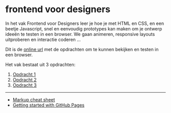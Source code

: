 # frontend voor designers

In het vak Frontend voor Designers leer je hoe je met HTML en CSS, en een beetje Javascript, snel en eenvoudig prototypes kan maken om je ontwerp ideeën te testen in een browser. We gaan animeren, responsive layouts uitproberen en interactie coderen ...

Dit is de [online url](https://koopreynders.github.io/frontendvoordesigners/) met de opdrachten om te kunnen bekijken en testen in een browser.

Het vak bestaat uit 3 opdrachten:

1. [Opdracht 1](opdracht1/v2)
2. [Opdracht 2](opdracht2/)
3. [Opdracht 3](opdracht3/)


---
- [Markup cheat sheet](https://github.com/adam-p/markdown-here/wiki/Markdown-Cheatsheet)
- [Getting started with GitHub Pages](https://guides.github.com/features/pages/)

